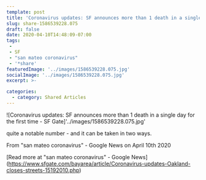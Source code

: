 ```yaml
---
template: post
title: 'Coronavirus updates: SF announces more than 1 death in a single day for the first time - SF Gate'
slug: share-1586539228.075
draft: false
date: 2020-04-10T14:48:09-07:00
tags:
 -
 - SF
 - "san mateo coronavirus"
 - '*share'
featuredImage: '../images/1586539228.075.jpg'
socialImage: '../images/1586539228.075.jpg'
excerpt: >-

categories:
  - category: Shared Articles
---
```

![Coronavirus updates: SF announces more than 1 death in a single day for the first time - SF Gate]'../images/1586539228.075.jpg'

quite a notable number - and it can be taken in two ways.

From "san mateo coronavirus" - Google News on April 10th 2020
>

[Read more at "san mateo coronavirus" - Google News] (https://www.sfgate.com/bayarea/article/Coronavirus-updates-Oakland-closes-streets-15192010.php)
